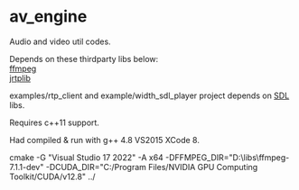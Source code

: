 av_engine
====

Audio and video util codes. 

Depends on these thirdparty libs below:<br>
[ffmpeg](https://www.ffmpeg.org) <br>
[jrtplib](http://research.edm.uhasselt.be/jori/page/Main/HomePage.html)

examples/rtp_client and example/width_sdl_player project depends on [SDL](http://www.libsdl.org/) libs.

Requires c++11 support.

Had compiled & run with g++ 4.8 VS2015 XCode 8.


cmake -G "Visual Studio 17 2022" -A x64  -DFFMPEG_DIR="D:\libs\ffmpeg-7.1.1-dev" -DCUDA_DIR="C:/Program Files/NVIDIA GPU Computing Toolkit/CUDA/v12.8" ../